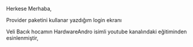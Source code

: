 Herkese Merhaba,

Provider paketini kullanar yazdığım login ekranı

Veli Bacık hocamın HardwareAndro isimli youtube  kanalındaki eğitiminden esinlenmiştir,

